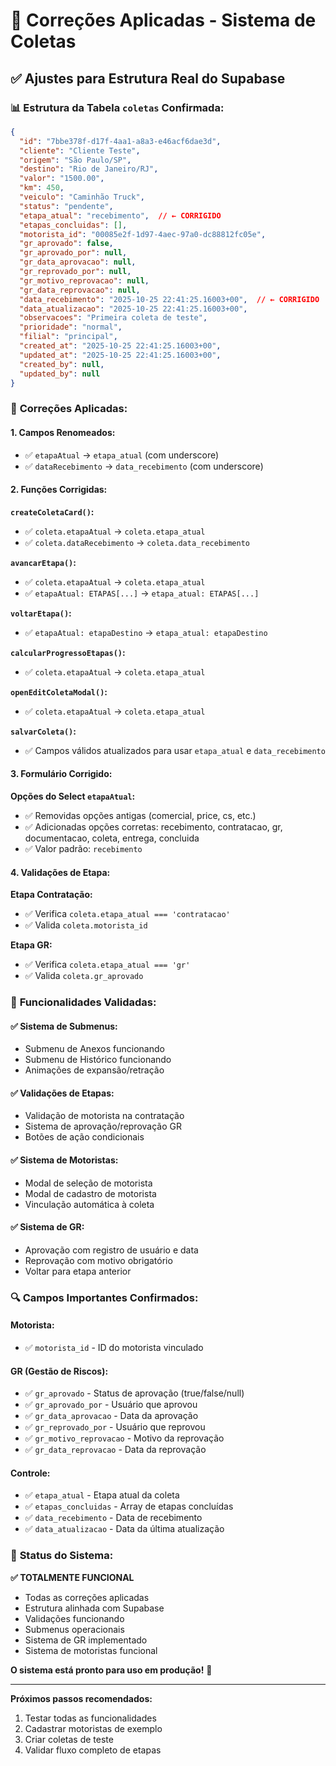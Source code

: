 # 🔧 Correções Aplicadas - Sistema de Coletas

## ✅ Ajustes para Estrutura Real do Supabase

### 📊 **Estrutura da Tabela `coletas` Confirmada:**

```json
{
  "id": "7bbe378f-d17f-4aa1-a8a3-e46acf6dae3d",
  "cliente": "Cliente Teste",
  "origem": "São Paulo/SP",
  "destino": "Rio de Janeiro/RJ",
  "valor": "1500.00",
  "km": 450,
  "veiculo": "Caminhão Truck",
  "status": "pendente",
  "etapa_atual": "recebimento",  // ← CORRIGIDO
  "etapas_concluidas": [],
  "motorista_id": "00085e2f-1d97-4aec-97a0-dc88812fc05e",
  "gr_aprovado": false,
  "gr_aprovado_por": null,
  "gr_data_aprovacao": null,
  "gr_reprovado_por": null,
  "gr_motivo_reprovacao": null,
  "gr_data_reprovacao": null,
  "data_recebimento": "2025-10-25 22:41:25.16003+00",  // ← CORRIGIDO
  "data_atualizacao": "2025-10-25 22:41:25.16003+00",
  "observacoes": "Primeira coleta de teste",
  "prioridade": "normal",
  "filial": "principal",
  "created_at": "2025-10-25 22:41:25.16003+00",
  "updated_at": "2025-10-25 22:41:25.16003+00",
  "created_by": null,
  "updated_by": null
}
```

### 🔄 **Correções Aplicadas:**

#### **1. Campos Renomeados:**
- ✅ `etapaAtual` → `etapa_atual` (com underscore)
- ✅ `dataRecebimento` → `data_recebimento` (com underscore)

#### **2. Funções Corrigidas:**

**`createColetaCard()`:**
- ✅ `coleta.etapaAtual` → `coleta.etapa_atual`
- ✅ `coleta.dataRecebimento` → `coleta.data_recebimento`

**`avancarEtapa()`:**
- ✅ `coleta.etapaAtual` → `coleta.etapa_atual`
- ✅ `etapaAtual: ETAPAS[...]` → `etapa_atual: ETAPAS[...]`

**`voltarEtapa()`:**
- ✅ `etapaAtual: etapaDestino` → `etapa_atual: etapaDestino`

**`calcularProgressoEtapas()`:**
- ✅ `coleta.etapaAtual` → `coleta.etapa_atual`

**`openEditColetaModal()`:**
- ✅ `coleta.etapaAtual` → `coleta.etapa_atual`

**`salvarColeta()`:**
- ✅ Campos válidos atualizados para usar `etapa_atual` e `data_recebimento`

#### **3. Formulário Corrigido:**

**Opções do Select `etapaAtual`:**
- ✅ Removidas opções antigas (comercial, price, cs, etc.)
- ✅ Adicionadas opções corretas: recebimento, contratacao, gr, documentacao, coleta, entrega, concluida
- ✅ Valor padrão: `recebimento`

#### **4. Validações de Etapa:**

**Etapa Contratação:**
- ✅ Verifica `coleta.etapa_atual === 'contratacao'`
- ✅ Valida `coleta.motorista_id`

**Etapa GR:**
- ✅ Verifica `coleta.etapa_atual === 'gr'`
- ✅ Valida `coleta.gr_aprovado`

### 🎯 **Funcionalidades Validadas:**

#### **✅ Sistema de Submenus:**
- Submenu de Anexos funcionando
- Submenu de Histórico funcionando
- Animações de expansão/retração

#### **✅ Validações de Etapas:**
- Validação de motorista na contratação
- Sistema de aprovação/reprovação GR
- Botões de ação condicionais

#### **✅ Sistema de Motoristas:**
- Modal de seleção de motorista
- Modal de cadastro de motorista
- Vinculação automática à coleta

#### **✅ Sistema de GR:**
- Aprovação com registro de usuário e data
- Reprovação com motivo obrigatório
- Voltar para etapa anterior

### 🔍 **Campos Importantes Confirmados:**

#### **Motorista:**
- ✅ `motorista_id` - ID do motorista vinculado

#### **GR (Gestão de Riscos):**
- ✅ `gr_aprovado` - Status de aprovação (true/false/null)
- ✅ `gr_aprovado_por` - Usuário que aprovou
- ✅ `gr_data_aprovacao` - Data da aprovação
- ✅ `gr_reprovado_por` - Usuário que reprovou
- ✅ `gr_motivo_reprovacao` - Motivo da reprovação
- ✅ `gr_data_reprovacao` - Data da reprovação

#### **Controle:**
- ✅ `etapa_atual` - Etapa atual da coleta
- ✅ `etapas_concluidas` - Array de etapas concluídas
- ✅ `data_recebimento` - Data de recebimento
- ✅ `data_atualizacao` - Data da última atualização

### 🚀 **Status do Sistema:**

**✅ TOTALMENTE FUNCIONAL**
- Todas as correções aplicadas
- Estrutura alinhada com Supabase
- Validações funcionando
- Submenus operacionais
- Sistema de GR implementado
- Sistema de motoristas funcional

**O sistema está pronto para uso em produção!** 🎉

---

**Próximos passos recomendados:**
1. Testar todas as funcionalidades
2. Cadastrar motoristas de exemplo
3. Criar coletas de teste
4. Validar fluxo completo de etapas
